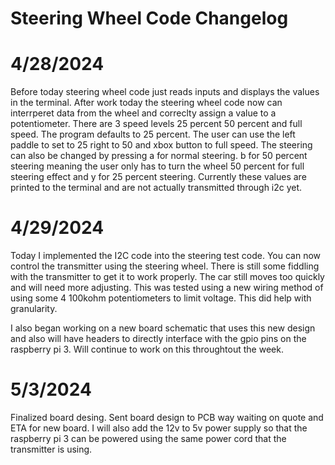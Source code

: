 # Steering Wheel Code Changelog

# 4/28/2024
 Before today steering wheel code just reads inputs and displays the values in the terminal. After work today the steering wheel code now can interrperet data from the wheel and correclty assign a value to a potentiometer. There are 3 speed levels 25 percent 50 percent and full speed. The program defaults to 25 percent. The user can use the left paddle to set to 25 right to 50 and xbox button to full speed. The steering can also be changed by pressing a for normal steering. b for 50 percent steering meaning the user only has to turn the wheel 50 percent for full steering effect and y for 25 percent steering. Currently these values are printed to the terminal and are not actually transmitted through i2c yet.

 # 4/29/2024
 Today I implemented the I2C code into the steering test code. You can now control the transmitter using the steering wheel. There is still some fiddling with the transmitter to get it to work properly. The car still moves too quickly and will need more adjusting. This was tested using a new wiring method of using some 4 100kohm potentiometers to limit voltage. This did help with granularity. 

 I also began working on a new board schematic that uses this new design and also will have headers to directly interface with the gpio pins on the raspberry pi 3. Will continue to work on this throughtout the week.

 # 5/3/2024
 Finalized board desing. Sent board design to PCB way waiting on quote and ETA for new board. I will also add the 12v to 5v power supply so that the raspberry pi 3 can be powered using the same power cord that the transmitter is using.